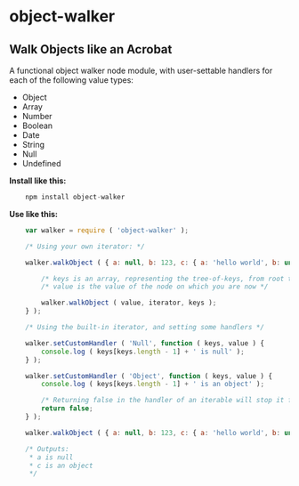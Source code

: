 object-walker
=============

Walk Objects like an Acrobat
----------------------------

A functional object walker node module, with user-settable handlers for each of the following value types:

- Object
- Array
- Number
- Boolean
- Date
- String
- Null
- Undefined

**Install like this:**

```js
    npm install object-walker
```

**Use like this:**

```js
    var walker = require ( 'object-walker' );

    /* Using your own iterator: */

    walker.walkObject ( { a: null, b: 123, c: { a: 'hello world', b: undefined } }, function ( keys, value ) {

        /* keys is an array, representing the tree-of-keys, from root to where you are now */
        /* value is the value of the node on which you are now */

        walker.walkObject ( value, iterator, keys );
    } );

    /* Using the built-in iterator, and setting some handlers */

    walker.setCustomHandler ( 'Null', function ( keys, value ) {
        console.log ( keys[keys.length - 1] + ' is null' );
    } );

    walker.setCustomHandler ( 'Object', function ( keys, value ) {
        console.log ( keys[keys.length - 1] + ' is an object' );

        /* Returning false in the handler of an iterable will stop it from being decended into */
        return false;
    } );

    walker.walkObject ( { a: null, b: 123, c: { a: 'hello world', b: undefined } }, walker.iterator );

    /* Outputs:
     * a is null
     * c is an object
     */
```
